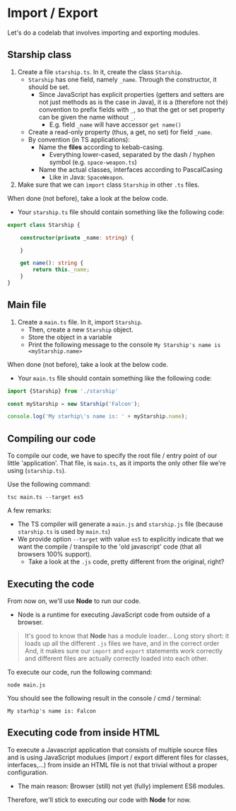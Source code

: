 # Import / Export

Let's do a codelab that involves importing and exporting modules.

## Starship class

1. Create a file `starship.ts`. In it, create the class `Starship`.
    - `Starship` has one field, namely `_name`. Through the constructor, it should be set.
        - Since JavaScript has explicit properties (getters and setters are not just methods as is the case in Java),
        it is a (therefore not thé) convention to prefix fields with `_`, so that the get or set property can be given the name without `_`.
            - E.g. field `_name` will have accessor `get name()`
    - Create a read-only property (thus, a get, no set) for field `_name`.
    - By convention (in TS applications):
        - Name the **files** according to kebab-casing.
            - Everything lower-cased, separated by the dash / hyphen symbol (e.g. `space-weapon.ts`)
        - Name the actual classes, interfaces according to PascalCasing
            - Like in Java: `SpaceWeapon`.
2. Make sure that we can `ìmport` class `Starship` in other `.ts` files.

When done (not before), take a look at the below code.
- Your `starship.ts` file should contain something like the following code:
```typescript
export class Starship {

    constructor(private _name: string) {

    }

    get name(): string {
        return this._name;
    }
}
```

## Main file

1. Create a `main.ts` file. In it, import `Starship`. 
    - Then, create a new `Starship` object.
    - Store the object in a variable
    - Print the following message to the console `My Starship's name is <myStarship.name>`
    
When done (not before), take a look at the below code.
- Your `main.ts` file should contain something like the following code:
    
```typescript
import {Starship} from './starship'

const myStarship = new Starship('Falcon');

console.log('My starhip\'s name is: ' + myStarship.name);
```

## Compiling our code

To compile our code, we have to specify the root file / entry point of our little 'application'.
That file, is `main.ts`, as it imports the only other file we're using (`starship.ts`). 

Use the following command: 
```
tsc main.ts --target es5
```

A few remarks:
- The TS compiler will generate a `main.js` and `starship.js` file (because `starship.ts` is used by `main.ts`)
- We provide option `--target` with value `es5` to explicitly indicate that we want the compile / transpile to the 
'old javascript' code (that all browsers 100% support). 
    - Take a look at the `.js` code, pretty different from the original, right?

## Executing the code

From now on, we'll use **Node** to run our code.
- Node is a runtime for executing JavaScript code from outside of a browser.

> It's good to know that **Node** has a module loader... 
> Long story short: it loads up all the different `.js` files we have, and in the correct order 
> And, it makes sure our `import` and `export` statements work correctly and different files are actually correctly loaded into each other.  

To execute our code, run the following command:
```
node main.js
```

You should see the following result in the console / cmd / terminal:
```
My starhip's name is: Falcon
```

## Executing code from inside HTML

To execute a Javascript application that consists of multiple source files and is using JavaScript modulues 
(import / export different files for classes, interfaces,...) from inside an HTML file is not that trivial without a proper configuration. 
- The main reason: Browser (still) not yet (fully) implement ES6 modules.

Therefore, we'll stick to executing our code with **Node** for now.

 

